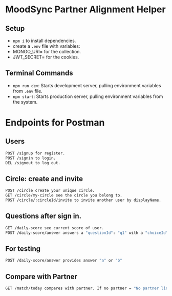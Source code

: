 # MoodSync Partner Alignment Helper

## Setup

- `npm i` to install dependencies.
- create a `.env` file with variables:
- MONGO_URI= for the collection.
- JWT_SECRET= for the cookies.

## Terminal Commands

- `npm run dev`: Starts development server, pulling environment variables from `.env` file.
- `npm start`: Starts production server, pulling environment variables from the system.

# Endpoints for Postman

## Users

```bash
POST /signup for register.
POST /signin to login.
DEL /signout to log out.
```

## Circle: create and invite

```bash
POST /circle create your unique circle.
GET /circle/my-circle see the circle you belong to.
POST /circle/:circleId/invite to invite another user by displayName.
```

## Questions after sign in.

```bash
GET /daily-score see current score of user.
POST /daily-score/answer answers a "questionId": "q1" with a "choiceId" : "a".
```

## For testing

```bash
POST /daily-score/answer provides answer "a" or "b"
```

## Compare with Partner

```bash
GET /match/today compares with partner. If no partner = "No partner linked".
```
